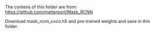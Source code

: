 The contens of this folder are from: https://github.com/matterport/Mask_RCNN

Download mask_rcnn_coco.h5 and pre-trained weights and save in this folder.

